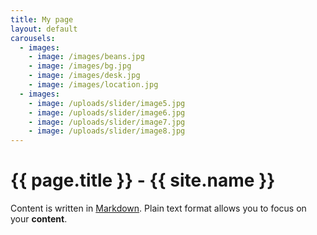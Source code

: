 ```yaml
---
title: My page
layout: default
carousels:
  - images: 
    - image: /images/beans.jpg
    - image: /images/bg.jpg
    - image: /images/desk.jpg
    - image: /images/location.jpg
  - images: 
    - image: /uploads/slider/image5.jpg
    - image: /uploads/slider/image6.jpg
    - image: /uploads/slider/image7.jpg
    - image: /uploads/slider/image8.jpg
---
```


# {{ page.title }} - {{ site.name }}

Content is written in [Markdown](https://learnxinyminutes.com/docs/markdown/).
Plain text format allows you to focus on your **content**.

<!--
You can use HTML elements in Markdown, such as the comment element, and they won't
be affected by a markdown parser. However, if you create an HTML element in your
markdown file, you cannot use markdown syntax within that element's contents.
-->